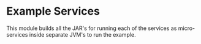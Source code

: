 # Example Services

This module builds all the JAR's for running each of the services as micro-services inside separate JVM's to run the example. 